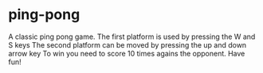 # ping-pong


A classic ping pong game. 
The first platform is used by pressing the W and S keys 
The second platform can be moved by pressing the up and down arrow key
To win you need to score 10 times agains the opponent. 
Have fun!
